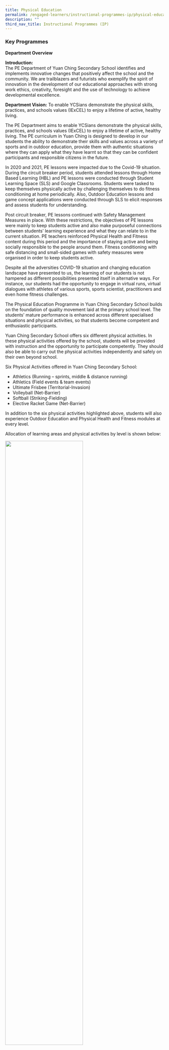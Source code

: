 ```yaml
---
title: Physical Education
permalink: /engaged-learners/instructional-programmes-ip/physical-education/
description: ""
third_nav_title: Instructional Programmes (IP)
---
```

### Key Programmes

**Department Overview**

**Introduction:** <Br>
The PE Department of Yuan Ching Secondary School identifies and implements innovative changes that positively affect the school and the community. We are trailblazers and futurists who exemplify the spirit of innovation in the development of our educational approaches with strong work ethics, creativity, foresight and the use of technology to achieve developmental excellence.

**Department Vision:** To enable YCSians demonstrate the physical skills, practices, and schools values (IExCEL) to enjoy a lifetime of active, healthy living.

The PE Department aims to enable YCSians demonstrate the physical skills, practices, and schools values (IExCEL) to enjoy a lifetime of active, healthy living. The PE curriculum in Yuan Ching is designed to develop in our students the ability to demonstrate their skills and values across a variety of sports and in outdoor education, provide them with authentic situations where they can apply what they have learnt so that they can be confident participants and responsible citizens in the future.

In 2020 and 2021, PE lessons were impacted due to the Covid-19 situation. During the circuit breaker period, students attended lessons through Home Based Learning (HBL) and PE lessons were conducted through Student Learning Space (SLS) and Google Classrooms. Students were tasked to keep themselves physically active by challenging themselves to do fitness conditioning at home periodically. Also, Outdoor Education lessons and game concept applications were conducted through SLS to elicit responses and assess students for understanding.

Post circuit breaker, PE lessons continued with Safety Management Measures in place. With these restrictions, the objectives of PE lessons were mainly to keep students active and also make purposeful connections between students’ learning experience and what they can relate to in the current situation. PE teachers reinforced Physical Health and Fitness content during this period and the importance of staying active and being socially responsible to the people around them. Fitness conditioning with safe distancing and small-sided games with safety measures were organised in order to keep students active.

Despite all the adversities COVID-19 situation and changing education landscape have presented to us, the learning of our students is not hampered as different possibilities presented itself in alternative ways. For instance, our students had the opportunity to engage in virtual runs, virtual dialogues with athletes of various sports, sports scientist, practitioners and even home fitness challenges.

The Physical Education Programme in Yuan Ching Secondary School builds on the foundation of quality movement laid at the primary school level. The students’ mature performance is enhanced across different specialised situations and physical activities, so that students become competent and enthusiastic participants.

Yuan Ching Secondary School offers six different physical activities. In these physical activities offered by the school, students will be provided with instruction and the opportunity to participate competently. They should also be able to carry out the physical activities independently and safely on their own beyond school.

Six Physical Activities offered in Yuan Ching Secondary School:
*   Athletics (Running – sprints, middle & distance running)
*   Athletics (Field events & team events)
*   Ultimate Frisbee (Territorial-Invasion)
*   Volleyball (Net-Barrier)
*   Softball (Striking-Fielding)
*   Elective Racket Game (Net-Barrier)

In addition to the six physical activities highlighted above, students will also experience Outdoor Education and Physical Health and Fitness modules at every level.  

Allocation of learning areas and physical activities by level is shown below:

<img src="/images/PE%20Activities.jpg" 
    style="width:70%">

**Enrichment Programmes** <br>
Annual Track and Field Meet <br>
Annual Cross Country <br>
Cohort Camps <br>
Sports and Games Carnival <br>
Unstructured Play <br>
Sports Education Programme

### Teachers

**HOD / Physical Education and Co-Curricular Activities:** Mr Liew Wei Sheng Jack <br>
**SH / Physical Education and Co-Curricular Activities:** Mdm Chai Jiamin

| Department Teachers |  |
| -------- | -------- | 
| Mr Lim Fang Kwan | Mr C.Ganesh |
| Mr Foo Say Kin | Ms Yeo Jie Ting |
| | |

### Gallery

<figure>  
<img src="/images/PE-1.jpg">  
<figcaption> 11-Legged Race during our Annual Track and Field Meet </figcaption>  
</figure>

<figure>  
<img src="/images/PE-2.jpg">  
<figcaption> Mass Skipping during our Annual Track and Field Meet </figcaption>  
</figure>

<figure>  
<img src="/images/PE-3.jpg">  
<figcaption> Outdoor Education on Building a Shelter </figcaption>  
</figure>

<figure>  
<img src="/images/PE-4.jpg">  
<figcaption> Team Building Activities during Cohort Camps </figcaption>  
</figure>

<figure>  
<img src="/images/PE-5.jpg">  
<figcaption> Outdoor Education on Outdoor Cooking </figcaption>  
</figure>

<figure>  
<img src="/images/PE-6.jpg">  
<figcaption> Water Rafting </figcaption>  
</figure>

<figure>  
<img src="/images/PE-7.jpg">  
<figcaption> Outdoor Education on Orienteering </figcaption>  
</figure>

<figure>  
<img src="/images/Annual.jpg">  
<figcaption> Annual Sports and Games Carnival </figcaption>  
</figure>

<figure>  
<img src="/images/PE-10.jpg">  
<figcaption> Annual Track and Field Meet – Tug of War </figcaption>  
</figure>